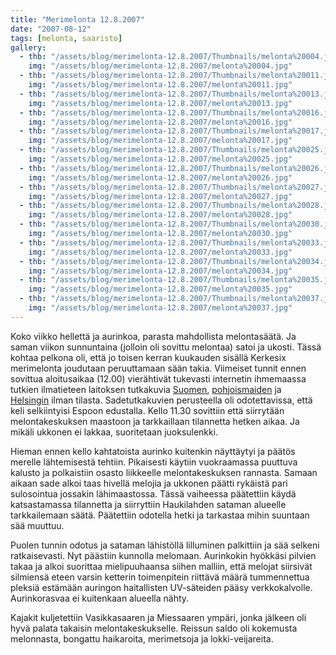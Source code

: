 ```yaml
---
title: "Merimelonta 12.8.2007"
date: "2007-08-12"
tags: [melonta, saaristo]
gallery:
  - thb: "/assets/blog/merimelonta-12.8.2007/Thumbnails/melonta%20004.jpg"
    img: "/assets/blog/merimelonta-12.8.2007/melonta%20004.jpg"
  - thb: "/assets/blog/merimelonta-12.8.2007/Thumbnails/melonta%20011.jpg"
    img: "/assets/blog/merimelonta-12.8.2007/melonta%20011.jpg"
  - thb: "/assets/blog/merimelonta-12.8.2007/Thumbnails/melonta%20013.jpg"
    img: "/assets/blog/merimelonta-12.8.2007/melonta%20013.jpg"
  - thb: "/assets/blog/merimelonta-12.8.2007/Thumbnails/melonta%20016.jpg"
    img: "/assets/blog/merimelonta-12.8.2007/melonta%20016.jpg"
  - thb: "/assets/blog/merimelonta-12.8.2007/Thumbnails/melonta%20017.jpg"
    img: "/assets/blog/merimelonta-12.8.2007/melonta%20017.jpg"
  - thb: "/assets/blog/merimelonta-12.8.2007/Thumbnails/melonta%20025.jpg"
    img: "/assets/blog/merimelonta-12.8.2007/melonta%20025.jpg"
  - thb: "/assets/blog/merimelonta-12.8.2007/Thumbnails/melonta%20026.jpg"
    img: "/assets/blog/merimelonta-12.8.2007/melonta%20026.jpg"
  - thb: "/assets/blog/merimelonta-12.8.2007/Thumbnails/melonta%20027.jpg"
    img: "/assets/blog/merimelonta-12.8.2007/melonta%20027.jpg"
  - thb: "/assets/blog/merimelonta-12.8.2007/Thumbnails/melonta%20028.jpg"
    img: "/assets/blog/merimelonta-12.8.2007/melonta%20028.jpg"
  - thb: "/assets/blog/merimelonta-12.8.2007/Thumbnails/melonta%20030.jpg"
    img: "/assets/blog/merimelonta-12.8.2007/melonta%20030.jpg"
  - thb: "/assets/blog/merimelonta-12.8.2007/Thumbnails/melonta%20033.jpg"
    img: "/assets/blog/merimelonta-12.8.2007/melonta%20033.jpg"
  - thb: "/assets/blog/merimelonta-12.8.2007/Thumbnails/melonta%20034.jpg"
    img: "/assets/blog/merimelonta-12.8.2007/melonta%20034.jpg"
  - thb: "/assets/blog/merimelonta-12.8.2007/Thumbnails/melonta%20035.jpg"
    img: "/assets/blog/merimelonta-12.8.2007/melonta%20035.jpg"
  - thb: "/assets/blog/merimelonta-12.8.2007/Thumbnails/melonta%20037.jpg"
    img: "/assets/blog/merimelonta-12.8.2007/melonta%20037.jpg"
---
```


Koko viikko hellettä ja aurinkoa, parasta mahdollista melontasäätä. Ja
saman viikon sunnuntaina (jolloin oli sovittu melontaa) satoi ja ukosti.
Tässä kohtaa pelkona oli, että jo toisen kerran kuukauden sisällä
Kerkesix merimelonta joudutaan peruuttamaan sään takia. Viimeiset tunnit
ennen sovittua aloitusaikaa (12.00) vierähtivät tukevasti internetin
ihmemaassa tutkien ilmatieteen laitoksen tutkakuvia
[Suomen](http://www.fmi.fi/saa/sadejapi.html),
[pohjoismaiden](http://www.fmi.fi/saa/sadejapi_8.html) ja
[Helsingin](http://testbed.fmi.fi/history_browser.php?imgtype=radar&timestep=60) ilman
tilasta. Sadetutkakuvien perusteella oli odotettavissa, että keli
selkiintyisi Espoon edustalla. Kello 11.30 sovittiin että siirrytään
melontakeskuksen maastoon ja tarkkaillaan tilannetta hetken aikaa. Ja
mikäli ukkonen ei lakkaa, suoritetaan juoksulenkki.

Hieman ennen kello kahtatoista aurinko kuitenkin näyttäytyi ja päätös
merelle lähtemisestä tehtiin. Pikaisesti käytiin vuokraamassa puuttuva
kalusto ja polkaistiin osasto liikkeelle melontakeskuksen rannasta.
Samaan aikaan sade alkoi taas hivellä melojia ja ukkonen päätti rykäistä
pari sulosointua jossakin lähimaastossa. Tässä vaiheessa päätettiin
käydä katsastamassa tilannetta ja siirryttiin Haukilahden sataman
alueelle tarkkailemaan säätä. Päätettiin odotella hetki ja tarkastaa
mihin suuntaan sää muuttuu.

Puolen tunnin odotus ja sataman lähistöllä lilluminen palkittiin ja sää
selkeni ratkaisevasti. Nyt päästiin kunnolla melomaan. Aurinkokin
hyökkäsi pilvien takaa ja alkoi suorittaa mielipuuhaansa siihen malliin,
että melojat siirsivät silmiensä eteen varsin ketterin toimenpitein
riittävä määrä tummennettua pleksiä estämään auringon haitallisten
UV-säteiden pääsy verkkokalvolle. Aurinkorasvaa ei kuitenkaan alueella
nähty.

Kajakit kuljetettiin Vasikkasaaren ja Miessaaren ympäri, jonka jälkeen
oli hyvä palata takaisin melontakeskukselle. Reissun saldo oli kokemusta
melonnasta, bongattu haikaroita, merimetsoja ja lokki-veijareita.
